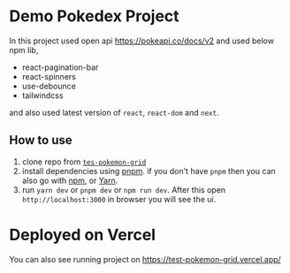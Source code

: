 # Demo Pokedex Project

In this project used open api https://pokeapi.co/docs/v2 and used below npm lib,

- react-pagination-bar
- react-spinners
- use-debounce
- tailwindcss

and also used latest version of `react`, `react-dom` and `next`.

## How to use

1. clone repo from [`tes-pokemon-grid`](https://github.com/VimLeSai/test-pokemon-grid.git)
2. install dependencies using [pnpm](https://pnpm.io). if you don't have `pnpm` then you can also go with [npm](https://docs.npmjs.com/cli/init), or [Yarn](https://yarnpkg.com/lang/en/docs/cli/create/).
3. run `yarn dev` or `pnpm dev` or `npm run dev`. After this open `http://localhost:3000` in browser you will see the ui.

# Deployed on Vercel

You can also see running project on https://test-pokemon-grid.vercel.app/
